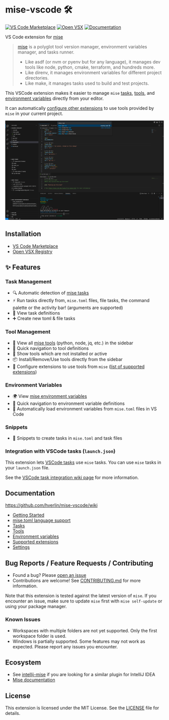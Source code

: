 # mise-vscode 🛠️
[![VS Code Marketplace](https://img.shields.io/visual-studio-marketplace/v/hverlin.mise-vscode)](https://marketplace.visualstudio.com/items?itemName=hverlin.mise-vscode)
[![Open VSX](https://img.shields.io/open-vsx/v/hverlin/mise-vscode)](https://open-vsx.org/extension/hverlin/mise-vscode)
[![Documentation](https://img.shields.io/badge/wiki-Documentation-blue)](https://github.com/hverlin/mise-vscode/wiki)

VS Code extension for [mise](https://mise.jdx.dev/)

> [mise](https://mise.jdx.dev/) is a polyglot tool version manager, environment variables manager, and tasks runner.
> - Like asdf (or nvm or pyenv but for any language), it manages dev tools like node, python, cmake, terraform, and hundreds more. 
> - Like direnv, it manages environment variables for different project directories.
> - Like make, it manages tasks used to build and test projects.

This VSCode extension makes it easier to manage `mise` [tasks](https://github.com/hverlin/mise-vscode/wiki/Tasks), [tools](https://github.com/hverlin/mise-vscode/wiki/Tools), and [environment variables](https://github.com/hverlin/mise-vscode/wiki/Environment-variables) directly from your editor.

It can automatically [configure other extensions](https://github.com/hverlin/mise-vscode/wiki/Supported-extensions) to use tools provided by `mise` in your current project.

![mise-extension.png](screenshots/mise-extension.png)

## Installation
- [VS Code Marketplace](https://marketplace.visualstudio.com/items?itemName=hverlin.mise-vscode)
- [Open VSX Registry](https://open-vsx.org/extension/hverlin/mise-vscode)

## ✨ Features

### Task Management
- 🔍 Automatic detection of [mise tasks](https://mise.jdx.dev/tasks/)
- ⚡ Run tasks directly from, `mise.toml` files, file tasks, the command palette or the activity bar! (arguments are supported)
- 📝 View task definitions
- ➕ Create new toml & file tasks 

### Tool Management
- 🧰 View all [mise tools](https://mise.jdx.dev/dev-tools/) (python, node, jq, etc.) in the sidebar
- 📍 Quick navigation to tool definitions
- 📱 Show tools which are not installed or active
- 📦 Install/Remove/Use tools directly from the sidebar
- 🔧 Configure extensions to use tools from `mise` ([list of supported extensions](https://github.com/hverlin/mise-vscode/wiki/Supported-extensions))

### Environment Variables
- 🌍 View [mise environment variables](https://mise.jdx.dev/environments.html)
- 📍 Quick navigation to environment variable definitions
- 🔄 Automatically load environment variables from `mise.toml` files in VS Code

### Snippets
- 📝 Snippets to create tasks in `mise.toml` and task files

### Integration with VSCode tasks (`launch.json`)
This extension lets [VSCode tasks](https://code.visualstudio.com/docs/editor/tasks) use `mise` tasks. You can use `mise` tasks in your `launch.json` file.

See the [VSCode task integration wiki page](https://github.com/hverlin/mise-vscode/wiki/Tasks#vscode-task-integration) for more information.

## Documentation

https://github.com/hverlin/mise-vscode/wiki

- [Getting Started](https://github.com/hverlin/mise-vscode/wiki/Getting-Started)
- [mise.toml language support](https://github.com/hverlin/mise-vscode/wiki/mise.toml-language-support)
- [Tasks](https://github.com/hverlin/mise-vscode/wiki/Tasks)
- [Tools](https://github.com/hverlin/mise-vscode/wiki/Tools)
- [Environment variables](https://github.com/hverlin/mise-vscode/wiki/Environment-variables)
- [Supported extensions](https://github.com/hverlin/mise-vscode/wiki/Supported-extensions)
- [Settings](https://github.com/hverlin/mise-vscode/wiki/Settings)

## Bug Reports / Feature Requests / Contributing

- Found a bug? Please [open an issue](https://github.com/hverlin/mise-vscode/issues)
- Contributions are welcome! See [CONTRIBUTING.md](CONTRIBUTING.md) for more information.

Note that this extension is tested against the latest version of `mise`. If you encounter an issue, make sure to update `mise` first with `mise self-update` or using your package manager.

### Known Issues
- Workspaces with multiple folders are not yet supported. Only the first workspace folder is used.
- Windows is partially supported. Some features may not work as expected. Please report any issues you encounter.

## Ecosystem

- See [intellij-mise](https://github.com/134130/intellij-mise) if you are looking for a similar plugin for IntelliJ IDEA
- [Mise documentation](https://mise.jdx.dev/)

## License

This extension is licensed under the MIT License. See the [LICENSE](LICENSE) file for details.
